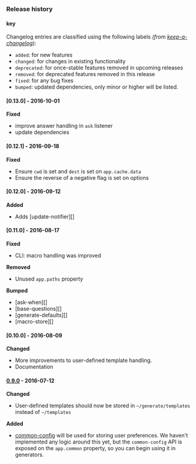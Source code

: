 ### Release history

#### key

Changelog entries are classified using the following labels _(from [keep-a-changelog][]_):

- `added`: for new features
- `changed`: for changes in existing functionality
- `deprecated`: for once-stable features removed in upcoming releases
- `removed`: for deprecated features removed in this release
- `fixed`: for any bug fixes
- `bumped`: updated dependencies, only minor or higher will be listed.

#### [0.13.0] - 2016-10-01

**Fixed**

- improve answer handling in `ask` listener
- update dependencies

#### [0.12.1] - 2016-09-18

**Fixed**

- Ensure `cwd` is set and `dest` is set on `app.cache.data`
- Ensure the reverse of a negative flag is set on options

#### [0.12.0] - 2016-09-12

**Added**

- Adds [update-notifier][]

#### [0.11.0] - 2016-08-17

**Fixed**

- CLI: macro handling was improved

**Removed**

- Unused `app.paths` property

**Bumped**

- [ask-when][]
- [base-questions][]
- [generate-defaults][]
- [macro-store][]

#### [0.10.0] - 2016-08-09

**Changed**

- More improvements to user-defined template handling.
- Documentation

#### [0.9.0] - 2016-07-12

**Changed**

- User-defined templates should now be stored in `~/generate/templates` instead of `~/templates`

**Added**

- [common-config][] will be used for storing user preferences. We haven't implemented any logic around this yet, but the `common-config` API is exposed on the `app.common` property, so you can begin using it in generators.


[Unreleased]: https://github.com/generate/generate/compare/0.9.0...HEAD
[0.9.0]: https://github.com/generate/generate/compare/0.8.0...0.9.0

[keep-a-changelog]: https://github.com/olivierlacan/keep-a-changelog
[common-config]: https://github.com/jonschlinkert/common-config

